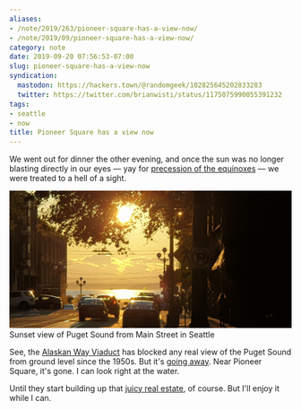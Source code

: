 ```yaml
---
aliases:
- /note/2019/263/pioneer-square-has-a-view-now/
- /note/2019/09/pioneer-square-has-a-view-now/
category: note
date: 2019-09-20 07:56:53-07:00
slug: pioneer-square-has-a-view-now
syndication:
  mastodon: https://hackers.town/@randomgeek/102825645202833283
  twitter: https://twitter.com/brianwisti/status/1175075990055391232
tags:
- seattle
- now
title: Pioneer Square has a view now
---
```


We went out for dinner the other evening, and once the sun was no longer blasting directly in our eyes — yay for [precession of the equinoxes](https://www.britannica.com/science/precession-of-the-equinoxes) — we were treated to a hell of a sight.

![attachments/img/2019/cover-2019-09-20.jpg](../../../attachments/img/2019/cover-2019-09-20.jpg)
Sunset view of Puget Sound from Main Street in Seattle

See, the [Alaskan Way Viaduct](https://www.seattlepi.com/local/transportation/article/Photos-65-years-of-the-Alaskan-Way-Viaduct-13284852.php) has blocked any real view of the Puget Sound  from ground level since the 1950s. But it's [going away](https://www.wsdot.wa.gov/Projects/Viaduct/). Near Pioneer Square, it's gone. I can look right at the water.

Until they start building up that [juicy real estate](https://www.realchangenews.org/2019/03/13/goodbye-viaduct-hello-prime-real-estate), of course. But I'll enjoy it while I can.
